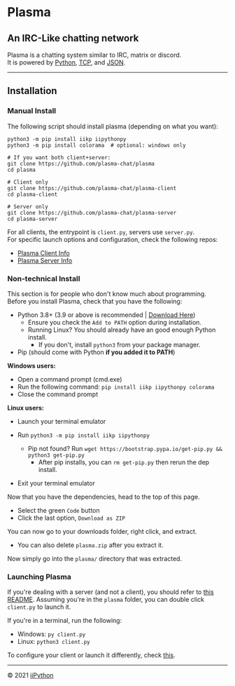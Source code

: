 # Plasma
## An IRC-Like chatting network

Plasma is a chatting system similar to IRC, matrix or discord.  
It is powered by [Python](https://python.org), [TCP](https://en.wikipedia.org/wiki/Transmission_Control_Protocol), and [JSON](https://json.org).

---

##  Installation
### Manual Install

The following script should install plasma (depending on what you want):
```
python3 -m pip install iikp iipythonpy
python3 -m pip install colorama  # optional: windows only

# If you want both client+server:
git clone https://github.com/plasma-chat/plasma
cd plasma

# Client only
git clone https://github.com/plasma-chat/plasma-client
cd plasma-client

# Server only
git clone https://github.com/plasma-chat/plasma-server
cd plasma-server
```

For all clients, the entrypoint is `client.py`, servers use `server.py`.  
For specific launch options and configuration, check the following repos:
  - [Plasma Client Info](https://github.com/plasma-chat/plasma-client)
  - [Plasma Server Info](https://github.com/plasma-chat/plasma-server)

### Non-technical Install

This section is for people who don't know much about programming.  
Before you install Plasma, check that you have the following:
  - Python 3.8+ (3.9 or above is recommended | [Download Here](https://www.python.org/downloads/))
    - Ensure you check the `Add to PATH` option during installation.
    - Running Linux? You should already have an good enough Python install.
        - If you don't, install `python3` from your package manager.
  - Pip (should come with Python **if you added it to PATH**)

**Windows users:**
- Open a command prompt (cmd.exe)
- Run the following command: `pip install iikp iipythonpy colorama`
- Close the command prompt

**Linux users:**
- Launch your terminal emulator
- Run `python3 -m pip install iikp iipythonpy`
    - Pip not found? Run `wget https://bootstrap.pypa.io/get-pip.py && python3 get-pip.py`
        - After pip installs, you can `rm get-pip.py` then rerun the dep install.

- Exit your terminal emulator

Now that you have the dependencies, head to the top of this page.
- Select the green `Code` button
- Click the last option, `Download as ZIP`

You can now go to your downloads folder, right click, and extract.
- You can also delete `plasma.zip` after you extract it.

Now simply go into the `plasma/` directory that was extracted.

### Launching Plasma

If you're dealing with a server (and not a client), you should refer to [this README](https://github.com/plasma-chat/plasma-server).
Assuming you're in the `plasma` folder, you can double click `client.py` to launch it.

If you're in a terminal, run the following:
- Windows: `py client.py`
- Linux: `python3 client.py`

To configure your client or launch it differently, check [this](https://github.com/plasma-chat/plasma-client).

---
© 2021 [iiPython](https://github.com/ii-Python)

